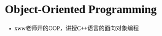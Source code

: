 <font face = "Times New Roman" size = "4">

# Object-Oriented Programming

* xww老师开的OOP，讲授C++语言的面向对象编程
</font>